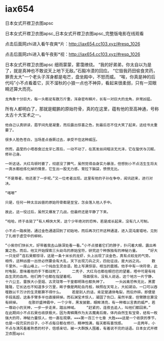 # iax654
日本女式开襟卫衣图apsc

日本女式开襟卫衣图apsc_日本女式开襟卫衣图apsc_完整版电影在线观看

点击后面网zhi进入看午夜爽*片：http://iax654.cc103.xyz/#resp_1026

点击后面网zhi进入看午夜影*视：http://iax654.cc103.xyz/#resp_1026

日本女式开襟卫衣图apsc    细雨蒙蒙，雾霭缭绕。    “我的好弟弟，你太自以为是了，就是真神也不敢说天上地下无敌。”石毅冷漠的回应。    “它毁我药田偷食灵药，罪责太大”一个老头子浑身都是电芒，盘坐殿中，不怒而威。    “唉，你真是神的后代吗”小不点看着它，灰不溜秋的小狼一点也不神异，看起来很柔弱，只有一双眼睛还算大而亮。

    龙角象十分巨大，每一头都足有数万斤重，浑身密布鳞片，长有一对巨大的龙角，非常凶猛。

所有人都明白了，那就是鲲鹏的原始符骨，真的在这里，蕴有他的至高神通，号称太古十大宝术之一。

    他自己认真研读，眉宇间先是凝重，而后露出惊喜之色，到最后忍不住大笑了起来，这经书太重要了。

    很多人脸色苍白，当场差点昏厥过去，承受不住这种威压。

    然而，晶莹的小塔吞食过龙牙匕首后，一动不动了，在其发丝间暗淡无光泽，它在蛰伏与沉眠，修补己身。

    一听这话，大红鸟顿时萎了，彻底没了脾气，虽然觉得自身实力暴涨，但想到小不点活生生将太一真水都给炼化掉的情景，它生出一股无力感，耷拉下脑袋，愤愤无比。

    “不是尊者，他还差了一步呢。”又一位老者出现。这里有他的子孙在争夺，闻讯赶来，进行对决。

    “喀嚓”

    只是，任何一种太古凶兽的原始符骨都是至宝，怎会落入他人手中。

    故此，这一役过后，虽然又爆发了几战，但最终还是平静了下来。

    “哈哈，终于击毙了”有人畅快大笑，这个少年绝对的恐怖，若是成长起来，没有几人可制。

    小不点一路疾驰，通过金色通道回到了初始地，而后再次打开这种通道，进入混沌废墟地，见到了扎根于虚空中的柳树。

    “小紫你们快长大，好带着我去山脉深处看一看。”小不点搂着它们的脖子，扑闪着大眼，露出希冀之色。而后，他又开始探索三头幼鸟的原始宝符，研究这个种族独有的神秘力量。    “好大一只龙虾”连石昊都惊讶，这是一条十米长的龙虾，头上出现了淡金色，真有点蛟龙的气势。    相传，这种凶兽一出世必然要会有大乱，天下出现刀兵之灾，四处征战，是大凶之兆。    数千里外，一座山峰上，一个纯血生灵自语，脸上写满惊容，相当的震撼。他手中有一块符骨，此时龟裂，意味着他的手下都战死了。    二秃子、大红鸟也都在眼巴巴的望着，塔中可是有纯血生灵的血肉，他们两个也都在指望着呢。    场面很冷，没有人说话，这个地方一片宁静，十六公主、雷族大小垩姐、古灵珑等一干皇都明珠也都失神了。    一头凶禽恐怖无比，黑雾隆隆，它长达也不知道多少万里，眸子像是两轮血月般，映照在天穹上，大如湖泊，一口可以吞噬数以千万计的生灵都算不得什么。    若是别人的话，肯定是通体龟裂，而后炸碎。即便是手段高超，这条手臂多半也直接碎掉。而石渊宝术惊人，凝固了伤口，虽然半废，但臂膀总算没有碎掉。    在那炽盛神霞中，一个少年，黑发披散，眼眸清亮，有一种难以言表的威严，若一尊幼小的天神，一步一步走来，踏出神域。    “赶紧的，连夜去追人，叫他们都回来。”    在此期间小不点石昊也收获极大，因为青鳞鹰作为太古魔禽后裔，体内自然生有宝骨，结有一枚强大的符，神秘力量惊人，他一直在观摩。===第一百三十七章 大胜===这是一个收获的季节，也是一段充实的日子，小不点每日都在修行，精神饱满，每天都有喜悦感。    一走两年，小不点与清风看着熟悉的村子，倍感亲切，被一大群族人围着，有着说不完的话语。日本女式开襟卫衣图apsc
